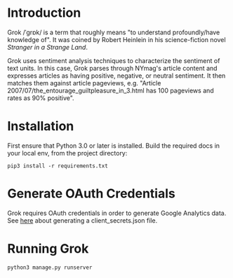 # Introduction

Grok /ˈɡrɒk/ is a term that roughly means "to understand profoundly/have knowledge of". It was coined by Robert Heinlein in his science-fiction novel *Stranger in a Strange Land*.

Grok uses sentiment analysis techniques to characterize the sentiment of text units. In this case, Grok parses through NYmag's article content and expresses articles as having positive, negative, or neutral sentiment. It then matches them against article pageviews, e.g. "Article 2007/07/the_entourage_guiltpleasure_in_3.html has 100 pageviews and rates as 90% positive".

# Installation

First ensure that Python 3.0 or later is installed. Build the required docs in your local env, from the project directory:

```
pip3 install -r requirements.txt
```

# Generate OAuth Credentials

Grok requires OAuth credentials in order to generate Google Analytics data. See [here](https://developers.google.com/api-client-library/python/guide/aaa_client_secrets) about generating a client_secrets.json file.

# Running Grok

```
python3 manage.py runserver
```
